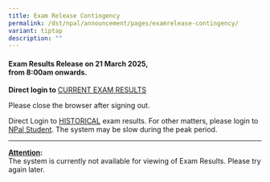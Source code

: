 ```yaml
---
title: Exam Release Contingency
permalink: /dst/npal/announcement/pages/examrelease-contingency/
variant: tiptap
description: ""
---
```

<h4><strong>Exam Results </strong>Release on&nbsp;<strong>21&nbsp;March 2025,</strong><br>from <strong>8:00am onwards</strong>.</h4>
<p><strong>Direct login to </strong><a href="https://npalstudent.np.edu.sg/psc/student/EMPLOYEE/SA/c/N_XM_CUR_TRM_RSLT.N_XM_CURTRM_RLT_FL.GBL" rel="noopener noreferrer nofollow" target="_blank">CURRENT EXAM RESULTS</a>
</p>
<p>Please close the browser after signing out.</p>
<p></p>
<p>Direct Login to <a href="https://npalstudent.np.edu.sg/psc/student/EMPLOYEE/SA/c/N_SELF_SERVICE.N_SS_EXAM_HIST_FL.GBL" rel="noopener noreferrer nofollow" target="_blank">HISTORICAL</a> exam
results. For other matters, please login to <a href="https://npalstudent.np.edu.sg" rel="noopener noreferrer nofollow" target="_blank">NPal Student</a>. The system may be
slow during the peak period.</p>
<hr>
<p><strong><u>Attention</u>:</strong>
<br>​The system is currently not available for viewing of Exam Results. Please
try again later.</p>
<p></p>